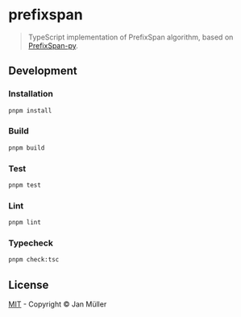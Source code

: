 # prefixspan

> TypeScript implementation of PrefixSpan algorithm, based on [PrefixSpan-py](https://github.com/chuanconggao/PrefixSpan-py).

## Development

### Installation

```bash
pnpm install
```

### Build

```bash
pnpm build
```

### Test

```bash
pnpm test
```

### Lint

```bash
pnpm lint
```

### Typecheck

```bash
pnpm check:tsc
```

## License

[MIT](https://github.com/borkdominik/CM2ML/blob/main/packages/pattern-mining/prefixspan/LICENSE) - Copyright &copy; Jan Müller

